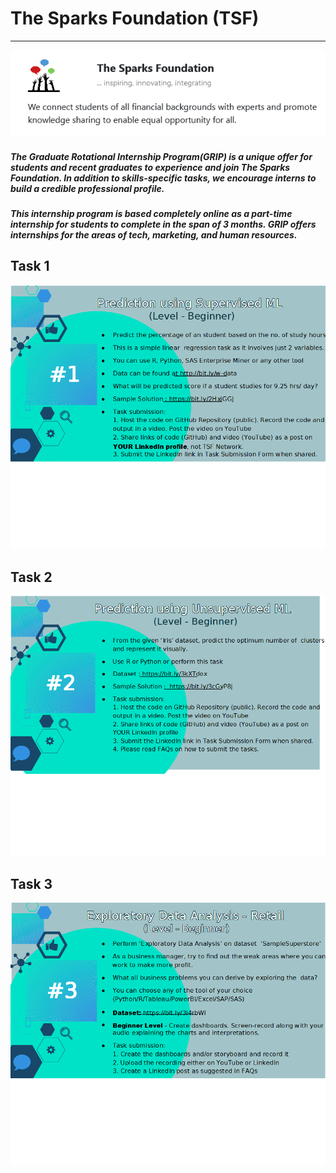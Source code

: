 # The Sparks Foundation (TSF) 

------------
![alt text](GRIP_TheSparksFoundation.png "Grip")

##### The Graduate Rotational Internship Program(GRIP) is a unique offer for students and recent graduates to experience and join The Sparks Foundation. In addition to skills-specific tasks, we encourage interns to build a credible professional profile.

##### This internship program is based completely online as a part-time internship for students to complete in the span of 3 months. GRIP offers internships for the areas of tech, marketing, and human resources.

## Task 1
![alt text](Task1/Task1.png "Task1")

## Task 2
![alt text](Task2/Task2.png "Task2")

## Task 3
![alt text](Task3/Task3.png "Task3")
